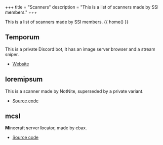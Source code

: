 +++
title = "Scanners"
description = "This is a list of scanners made by SSI members."
+++

This is a list of scanners made by SSI members.  {{ home() }}

## Temporum

This is a private Discord bot, it has an image server browser and a stream sniper.

- [Website](https://temporum.org)

## loremipsum

This is a scanner made by NotNite, superseded by a private variant.

- [Source code](https://github.com/n2pm/loremipsum)

## mcsl

**M**ine**c**raft **s**erver **l**ocator, made by cbax.

- [Source code](https://github.com/LogoiLab/mcsl)
